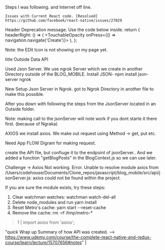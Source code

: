 <!--  Focus on this app is to see how data flow through the application -->
 <!--  Completed so far 
  installed 
  "npm install react-navigation"
   -->

   Steps I was following. and Internet off line.

    Issues with Current React code. [Resolved]
    https://github.com/facebook/react-native/issues/27029


 Header Deprecation message. Use the code below inside. 
  return {
    headerRight: () => (
      <TouchableOpacity onPress={() => navigation.navigate('Create')}>
        <Feather name="plus" size={30} />
      </TouchableOpacity>
    ),
  };

  Note: the EDit Icon is not showing on my page yet. 


  <!--  Started to write this from the Video of  =>>> Data API Sync --> title Outside Data API

  Used Json Server. 
   We use ngrok Server which we create in another Directory outside of the BLOG_MOBILE.
 Install JSON- 
  npm install json-server ngrok

  New Setup Json Server in Ngrok. 
  got to Ngrok Directory in another file to make this possible. 

  After you down with following the steps from the JsonServer located in an Outside folder. 

Note: making call to the jsonServer will note work if you dont starte it there first. (because of Ngraka)


  AXIOS
  we install axios.
  We make out request using Method -> get, put etc. 

   Need App FLOW Digram for making request.

  
create the API file, but confiuge it to the endpoint of jsonServer..
 And we added a function "getBlogPosts" in the BlogContext.js  so we can use later.


 Challenge -> Axios Not working. Error.
        Unable to resolve module axios from /Users/codehouse/Documents/Clone_repos/javascript/blog_mobile/src/api/jsonServer.js: axios could not be found within the project.

If you are sure the module exists, try these steps:
 1. Clear watchman watches: watchman watch-del-all
 2. Delete node_modules and run yarn install
 3. Reset Metro's cache: yarn start --reset-cache
 4. Remove the cache: rm -rf /tmp/metro-*
> 1 | import axios from 'axios';

"quick Wrap up Summary of how API was created.
--> https://www.udemy.com/course/the-complete-react-native-and-redux-course/learn/lecture/15707656#notes"
    |                    